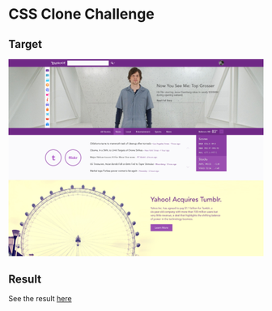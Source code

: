 # CSS Clone Challenge

## Target
![Yahoo! page screenshot](/yahoo_eisenberg.jpg)

## Result
See the result [here](mr-bean.netlify.app)
